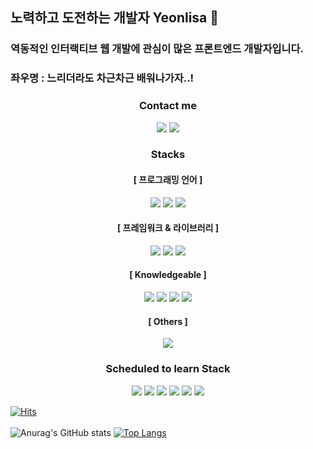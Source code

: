 ## 노력하고 도전하는 개발자 Yeonlisa 👋

### 역동적인 인터랙티브 웹 개발에 관심이 많은 프론트엔드 개발자입니다.

### 좌우명 : 느리더라도 차근차근 배워나가자..! 


<div align="center">
  
### Contact me
<a href="https://velog.io/@yeonlisa" target="_blank"><img src="https://img.shields.io/badge/Velog-20C997?style=for-the-badge&logo=velog&logoColor=white"></a> <a href="mailto:tkzw4869@gmail.com" target="_blank"><img src="https://img.shields.io/badge/gmail-EA4335?style=for-the-badge&logo=gmail&logoColor=white"></a>

### Stacks
#### [ 프로그래밍 언어 ]
<img src="https://img.shields.io/badge/html5-E34F26?style=for-the-badge&logo=html5&logoColor=white"> <img src="https://img.shields.io/badge/css3-1572B6?style=for-the-badge&logo=css3&logoColor=white"> <img src="https://img.shields.io/badge/javascript-F7DF1E?style=for-the-badge&logo=javascript&logoColor=black">

#### [ 프레임워크 & 라이브러리 ]
<img src="https://img.shields.io/badge/react-61DAFB?style=for-the-badge&logo=react&logoColor=black"> <img src="https://img.shields.io/badge/redux-764ABC?style=for-the-badge&logo=redux&logoColor=white"> <img src="https://img.shields.io/badge/styled--components-DB7093?style=for-the-badge&logo=styled-components&logoColor=white">

#### [ Knowledgeable ]
<img src="https://img.shields.io/badge/node.js-339933?style=for-the-badge&logo=node.js&logoColor=white"> <img src="https://img.shields.io/badge/express-000000?style=for-the-badge&logo=express&logoColor=white"> <img src="https://img.shields.io/badge/mysql-4479A1?style=for-the-badge&logo=mysql&logoColor=white"> <img src="https://img.shields.io/badge/mongodb-47A248?style=for-the-badge&logo=mongodb&logoColor=white">

#### [ Others ]
<img src="https://img.shields.io/badge/git-F05032?style=for-the-badge&logo=git&logoColor=white">

### Scheduled to learn Stack
<img src="https://img.shields.io/badge/typescript-3178C6?style=for-the-badge&logo=typescript&logoColor=white"> <img src="https://img.shields.io/badge/next.js-000000?style=for-the-badge&logo=next.js&logoColor=white"> <img src="https://img.shields.io/badge/graphql-E10098?style=for-the-badge&logo=graphql&logoColor=white"> <img src="https://img.shields.io/badge/apollo-311C87?style=for-the-badge&logo=apollographql&logoColor=white"> <img src="https://img.shields.io/badge/firebase-FFCA28?style=for-the-badge&logo=firebase&logoColor=black"> <img src="https://img.shields.io/badge/aws-232F3E?style=for-the-badge&logo=amazonaws&logoColor=white">
</div>

[![Hits](https://hits.seeyoufarm.com/api/count/incr/badge.svg?url=https%3A%2F%2Fgithub.com%2FYeonlisa%2Fhit-counter&count_bg=%23F36FFF&title_bg=%23555555&icon=&icon_color=%23E7E7E7&title=hits&edge_flat=false)](https://hits.seeyoufarm.com)<br/><br/>
![Anurag's GitHub stats](https://github-readme-stats.vercel.app/api?username=Yeonlisa&show_icons=true&theme=tokyonight)   [![Top Langs](https://github-readme-stats.vercel.app/api/top-langs/?username=Yeonlisa&layout=compact&theme=tokyonight)](https://github.com/anuraghazra/github-readme-stats)

